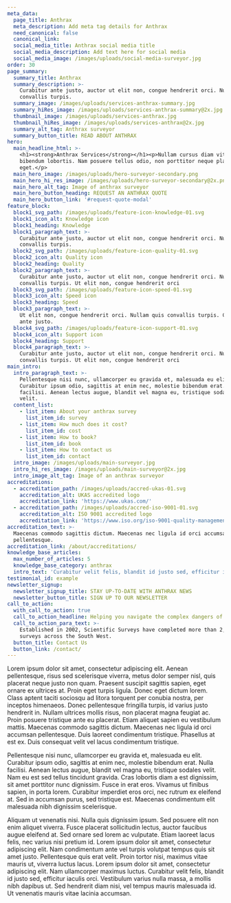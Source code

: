 ```yaml
---
meta_data:
  page_title: Anthrax
  meta_description: Add meta tag details for Anthrax
  need_canonical: false
  canonical_link:
  social_media_title: Anthrax social media title
  social_media_description: Add text here for social media
  social_media_image: /images/uploads/social-media-surveyor.jpg
order: 30
page_summary:
  summary_title: Anthrax
  summary_description: >-
    Curabitur ante justo, auctor ut elit non, congue hendrerit orci. Nullam quis
    convallis turpis.
  summary_image: /images/uploads/services-anthrax-summary.jpg
  summary_hiRes_image: /images/uploads/services-anthrax-summary@2x.jpg
  thumbnail_image: /images/uploads/services-anthrax.jpg
  thumbnail_hiRes_image: /images/uploads/services-anthrax@2x.jpg
  summary_alt_tag: Anthrax surveyor
  summary_button_title: READ ABOUT ANTHRAX
hero:
  main_headline_html: >-
    <h1><strong>Anthrax Services</strong></h1><p>Nullam cursus diam vitae massa
    bibendum lobortis. Nam posuere tellus odio, non porttitor neque placerat
    eget.</p>
  main_hero_image: /images/uploads/hero-surveyor-secondary.png
  main_hero_hi_res_image: /images/uploads/hero-surveyor-secondary@2x.png
  main_hero_alt_tag: Image of anthrax surveyor
  main_hero_button_heading: REQUEST AN ANTHRAX QUOTE
  main_hero_button_link: '#request-quote-modal'
feature_block:
  block1_svg_path: /images/uploads/feature-icon-knowledge-01.svg
  block1_icon_alt: Knowledge icon
  block1_heading: Knowledge
  block1_paragraph_text: >-
    Curabitur ante justo, auctor ut elit non, congue hendrerit orci. Nullam quis
    convallis turpis.
  block2_svg_path: /images/uploads/feature-icon-quality-01.svg
  block2_icon_alt: Quality icon
  block2_heading: Quality
  block2_paragraph_text: >-
    Curabitur ante justo, auctor ut elit non, congue hendrerit orci. Nullam quis
    convallis turpis. Ut elit non, congue hendrerit orci
  block3_svg_path: /images/uploads/feature-icon-speed-01.svg
  block3_icon_alt: Speed icon
  block3_heading: Speed
  block3_paragraph_text: >-
    Ut elit non, congue hendrerit orci. Nullam quis convallis turpis. Curabitur
    ante justo.
  block4_svg_path: /images/uploads/feature-icon-support-01.svg
  block4_icon_alt: Support icon
  block4_heading: Support
  block4_paragraph_text: >-
    Curabitur ante justo, auctor ut elit non, congue hendrerit orci. Nullam quis
    convallis turpis. Ut elit non, congue hendrerit orci
main_intro:
  intro_paragraph_text: >-
    Pellentesque nisi nunc, ullamcorper eu gravida et, malesuada eu elit.
    Curabitur ipsum odio, sagittis at enim nec, molestie bibendum erat. Nulla
    facilisi. Aenean lectus augue, blandit vel magna eu, tristique sodales
    velit.
  content_list:
    - list_item: About your anthrax survey
      list_item_id: survey
    - list_item: How much does it cost?
      list_item_id: cost
    - list_item: How to book?
      list_item_id: book
    - list_item: How to contact us
      list_item_id: contact
  intro_image: /images/uploads/main-surveyor.jpg
  intro_hi_res_image: /images/uploads/main-surveyor@2x.jpg
  intro_image_alt_tag: Image of an anthrax surveyor
accreditations:
  - accreditation_path: /images/uploads/accred-ukas-01.svg
    accreditation_alt: UKAS accredited logo
    accreditation_link: 'https://www.ukas.com/'
  - accreditation_path: /images/uploads/accred-iso-9001-01.svg
    accreditation_alt: ISO 9001 accredited logo
    accreditation_link: 'https://www.iso.org/iso-9001-quality-management.html'
accreditation_text: >-
  Maecenas commodo sagittis dictum. Maecenas nec ligula id orci accumsan
  pellentesque.
accreditation_link: /about/accreditations/
knowledge_base_articles:
  max_number_of_articles: 5
  knowledge_base_category: anthrax
  intro_text: 'Curabitur velit felis, blandit id justo sed, efficitur iaculis orci.'
testimonial_id: example
newsletter_signup:
  newsletter_signup_title: STAY UP-TO-DATE WITH ANTHRAX NEWS
  newsletter_button_title: SIGN UP TO OUR NEWSLETTER
call_to_action:
  with_call_to_action: true
  call_to_action_headline: Helping you navigate the complex dangers of anthrax
  call_to_action_para_text: >-
    Established in 2002, Scientific Surveys have completed more than 2,500
    surveys across the South West.
  button_title: Contact Us
  button_link: /contact/
---
```


Lorem ipsum dolor sit amet, consectetur adipiscing elit. Aenean pellentesque, risus sed scelerisque viverra, metus dolor semper nisl, quis placerat neque justo non quam. Praesent suscipit sagittis sapien, eget ornare ex ultrices at. Proin eget turpis ligula. Donec eget dictum lorem. Class aptent taciti sociosqu ad litora torquent per conubia nostra, per inceptos himenaeos. Donec pellentesque fringilla turpis, id varius justo hendrerit in. Nullam ultrices mollis risus, non placerat magna feugiat ac. Proin posuere tristique ante eu placerat. Etiam aliquet sapien eu vestibulum mattis. Maecenas commodo sagittis dictum. Maecenas nec ligula id orci accumsan pellentesque. Duis laoreet condimentum tristique. Phasellus at est ex. Duis consequat velit vel lacus condimentum tristique.

Pellentesque nisi nunc, ullamcorper eu gravida et, malesuada eu elit. Curabitur ipsum odio, sagittis at enim nec, molestie bibendum erat. Nulla facilisi. Aenean lectus augue, blandit vel magna eu, tristique sodales velit. Nam eu est sed tellus tincidunt gravida. Cras lobortis diam a est dignissim, sit amet porttitor nunc dignissim. Fusce in erat eros. Vivamus ut finibus sapien, in porta lorem. Curabitur imperdiet eros orci, nec rutrum ex eleifend at. Sed in accumsan purus, sed tristique est. Maecenas condimentum elit malesuada nibh dignissim scelerisque.

Aliquam ut venenatis nisi. Nulla quis dignissim ipsum. Sed posuere elit non enim aliquet viverra. Fusce placerat sollicitudin lectus, auctor faucibus augue eleifend at. Sed ornare sed lorem ac vulputate. Etiam laoreet lacus felis, nec varius nisi pretium id. Lorem ipsum dolor sit amet, consectetur adipiscing elit. Nam condimentum ante vel turpis volutpat tempus quis sit amet justo. Pellentesque quis erat velit. Proin tortor nisi, maximus vitae mauris ut, viverra luctus lacus. Lorem ipsum dolor sit amet, consectetur adipiscing elit. Nam ullamcorper maximus luctus. Curabitur velit felis, blandit id justo sed, efficitur iaculis orci. Vestibulum varius nulla massa, a mollis nibh dapibus ut. Sed hendrerit diam nisi, vel tempus mauris malesuada id. Ut venenatis mauris vitae lacinia accumsan.